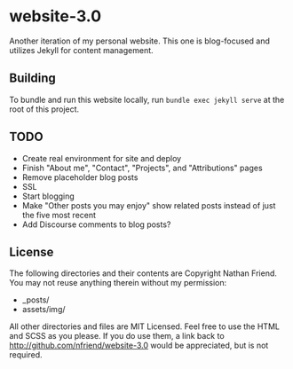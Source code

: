 # website-3.0

Another iteration of my personal website.  This one is blog-focused and utilizes Jekyll for content management.

## Building

To bundle and run this website locally, run `bundle exec jekyll serve` at the root of this project.

## TODO

- Create real environment for site and deploy
- Finish "About me", "Contact", "Projects", and "Attributions" pages
- Remove placeholder blog posts
- SSL
- Start blogging
- Make "Other posts you may enjoy" show related posts instead of just the five most recent
- Add Discourse comments to blog posts?

## License

The following directories and their contents are Copyright Nathan Friend. You may not reuse anything therein without my permission:

- _posts/
- assets/img/


All other directories and files are MIT Licensed. Feel free to use the HTML and SCSS as you please. If you do use them, a link back to http://github.com/nfriend/website-3.0 would be appreciated, but is not required.

